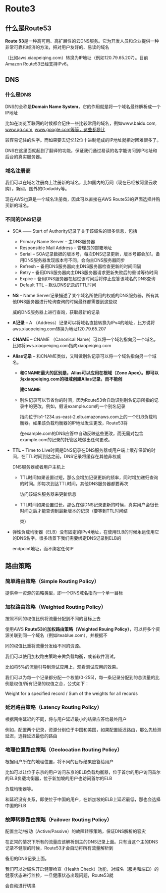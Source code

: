 # Route3

## 什么是Route53

 **Route 53**是一种高可用、高扩展性的云DNS服务。它为开发人员和企业提供一种非常可靠和经济的方法，把对用户友好的、易读的域名

（比如aws.xiaopeiqing.com）转换为IP地址（例如120.79.65.207）。目前Amazon Route53已经支持IPv6。

## DNS

### 什么是DNS

DNS的全称是**Domain Name System**，它的作用就是将一个域名最终解析成一个IP地址

比如在浏览互联网的时候都会记住一些比较常用的域名，例如www.baidu.com, www.qq.com, www.google.com等等，这些都是比

较容易记住的名字。而如果要去记忆12位十进制组成的IP地址就相对困难很多了。

DNS在这里面就起到了翻译的功能，保证我们通过易读的名字能访问到IP地址和后台的真实服务器。

### 域名注册商

我们可以在域名注册商上注册新的域名，比如国内的万网（现在已经被阿里云收购），新网，国外的Godaddy等。

现在AWS也算是一个域名注册商，因此可以直接在AWS Route53的界面选择并购买新的域名。

### 不同的DNS记录

- SOA —— Start of Authority记录了关于该域名的很多信息，包括

  - Primary Name Server – 主DNS服务器
  - Responsible Mail Address – 管理员的邮箱地址
  - Serial – SOA记录数据的版本号，每次DNS记录更新，版本号都会加1。备用DNS服务器发现版本号不同，会向主DNS服务器同步
  - Refresh – 备用DNS服务器向主DNS服务器检查更新的时间间隔
  - Retry – 备用DNS服务器向主DNS服务器请求更新失败后的重试等待时间
  - Expire – 备用DNS服务器在超过该时间后将停止应答该域名的DNS查询
  - Default TTL – 默认DNS记录的TTL时间

- **NS** – Name Server记录描述了某个域名所使用的权威的DNS服务器，所有其他DNS服务器进行轮询查询的时候最终都需要到这些权

  威的DNS服务器上进行查询，获取最新的记录

- **A记录** – A （Address）记录可以将域名直接转换为IPv4的地址，比方说将aws.xiaopeiqing.com转换为地址120.79.65.207

- **CNAME** – CNAME （Canonical Name）可以将一个域名指向另一个域名。比如将aws.xiaopeiqing.com指向xiaopeiqing.com

- **Alias记录** – 和CNAME类似，又叫做别名记录可以将一个域名指向另一个域名。

  - **和CNAME最大的区别是，Alias可以应用在根域（Zone Apex）。即可以为xiaopeiqing.com的根域创建Alias记录，而不能创**

    **建CNAME**

  - 别名记录可以节省你的时间，因为Route53会自动识别别名记录所指的记录中的更改。例如，假设example.com的一个别名记录

    指向位于lb1-1234.us-east-2.elb.amazonaws.com上的一个ELB负载均衡器。如果该负载均衡器的IP地址发生更改，Route53将

    在example.com的DNS应答中自动反映这些更改，而无需对包含example.com的记录的托管区域做出任何更改。

- **TTL** – Time to Live时间是DNS记录在DNS服务器或用户端上缓存保留的时间，在TTL时间到达之前，DNS记录将缓存在其他非权威

  DNS服务器或者用户主机上

  - TTL时间如果设置过短，那么会增加记录更新的频率，同时增加递归查询的时间。即每次到达TTL时间，其他DNS服务器都要再次

    访问该域名服务器来更新信息

  - TTL时间如果设置过长，那么在做DNS记录更新的时候，真实用户会很长时间之后才能查询到最新版本的记录（要等到TTL时间结

    束）



- 弹性负载均衡器（ELB）没有固定的IPv4地址，在使用ELB的时候永远使用它的DNS名字。很多场景下我们需要绑定DNS记录到ELB的

  endpoint地址，而不绑定任何IP

## 路由策略

### **简单路由策略（Simple Routing Policy）**

提供单一资源的策略类型，即一个DNS域名指向一个单一目标

### **加权路由策略（Weighted Routing Policy）**

按照不同的权值比例将流量分配到不同的目标上去

使用AWS **Route53**的**加权路由策略（Weighted Rouing Policy）**，可以将多个资源关联到同一个域名（例如iteablue.com），并根据不

同的权值比重将流量分发给不同的资源。

我们可以使用加权路由策略来做负载均衡，或者软件测试。

比如将5%的流量引导到测试应用上，观看测试应用的效果。

我们可以为每一个记录都分配一个权值(0-255)，每一条记录分配到的总流量的比例是权值/所有记录的权值之合，公式如下：

Weight for a specified record / Sum of the weights for all records

### **延迟路由策略（Latency Routing Policy）**

根据网络延迟的不同，将与用户延迟最小的结果应答给最终用户

例如，配置两个记录，资源分别位于中国和美国，如果配置延迟路由，那么先检测延迟，选择延迟最低的路由

### **地理位置路由策略（Geolocation Routing Policy）**

根据用户所在的地理位置，将不同的目标结果应答给用户

比如可以让位于东京的用户访问东京的ELB负载均衡器，位于首尔的用户访问首尔的ELB负载均衡器，位于新加坡的用户也访问首尔的ELB

负载均衡器等。

和延迟没有关系，即使位于中国的用户，在新加坡的ELB上延迟最低，那也会选择中国的ELB

### **故障转移路由策略（Failover Routing Policy）**

配置主动/被动（Active/Passive）的故障转移策略，保证DNS解析的容灾

在正常的情况下所有的流量应该解析到主的DNS记录上面。只有当这个主的DNS记录不健康的时候，Route53才会自动将所有流量解析到

备用的DNS记录上面。

我们可以对域名开启健康检查（Health Check）功能，对域名（服务和端口）的健康状态进行监控，一旦健康状态出现问题，Route53就

会自动进行切换